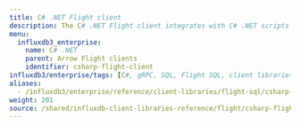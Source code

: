 ```yaml
---
title: C# .NET Flight client
description: The C# .NET Flight client integrates with C# .NET scripts and applications to query data stored in InfluxDB.
menu:
  influxdb3_enterprise:
    name: C# .NET
    parent: Arrow Flight clients
    identifier: csharp-flight-client
influxdb3/enterprise/tags: [C#, gRPC, SQL, Flight SQL, client libraries]
aliases:
  - /influxdb3/enterprise/reference/client-libraries/flight-sql/csharp-flightsql/
weight: 201
source: /shared/influxdb-client-libraries-reference/flight/csharp-flight.md
---
```


<!-- The content for this page is at
// SOURCE content/shared/influxdb-client-libraries-reference/flight/csharp-flight.md
-->